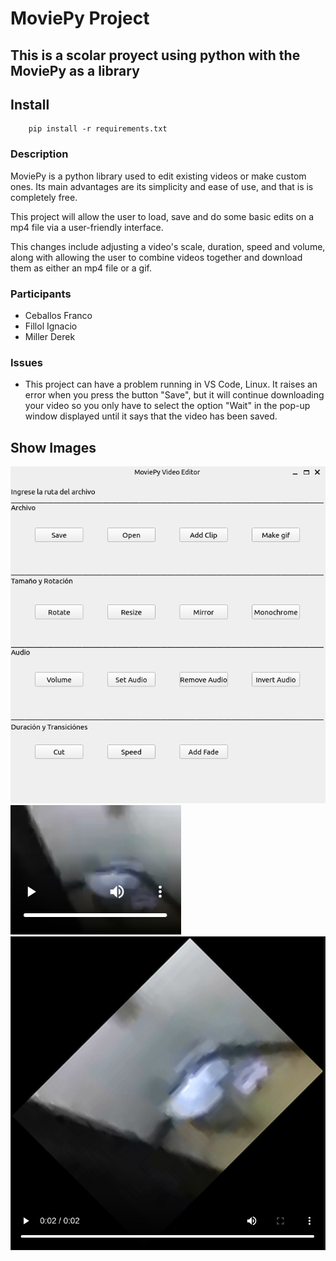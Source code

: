 # MoviePy Project
This is a scolar proyect using python with the MoviePy as a library 
---
## Install
```console
    pip install -r requirements.txt
```
### Description

MoviePy is a python library used to edit existing videos or make custom ones. Its main advantages are its simplicity and ease of use, and that is is completely free.

This project will allow the user to load, save and do some basic edits on a mp4 file via a user-friendly interface.  

This changes include adjusting a video's scale, duration, speed and volume, along with allowing the user to combine videos together and download them as either an mp4 file or a gif.

### Participants
- Ceballos Franco
- Fillol Ignacio
- Miller Derek

### Issues
- This project can have a problem running in VS Code, Linux. It raises an error when you press the button "Save", but it will continue downloading your video so you only have to select the option "Wait" in the pop-up window displayed until it says that the video has been saved.


## Show Images
![Interfaz](/images/interfaz.png "Una muestra de la interfaz de nuestro programa")
![Inodoro1](/images/PostEdicion.png "Un video antes de ser editado")
![Inodoro2](/images/PreEdicion.png "Un video despues de ser editado")
